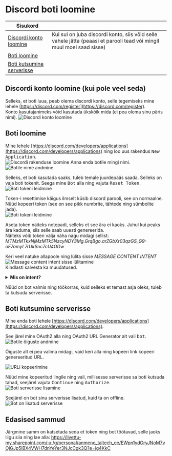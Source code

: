# Discord boti loomine

| Sisukord | |
-----------|--------------
| [Discordi konto loomine](#discordi-konto-loomine-kui-sul-pole-veel-seda) | Kui sul on juba discordi konto, siis võid selle vahele jätta (peaasi et parooli tead või mingil muul moel saad sisse) |
| [Boti loomine](#Boti-loomine) |  
| [Boti kutsumine serverisse](#boti-kutsumine-serverisse) |



## Discordi konto loomine (kui pole veel seda)
Selleks, et boti luua, peab olema discordi konto, selle tegemiseks mine lehele [https://discord.com/register](https://discord.com/register).  
Konto kasutajanimeks võid kasutada ükskõik mida (ei pea olema sinu päris nimi).
![Discordi konto loomine](images/5.png "Discordi konto loomine")



## Boti loomine
Mine lehele [https://discord.com/developers/applications](https://discord.com/developers/applications) ning loo uus rakendus <kbd>New Application</kbd>.  
![Discordi rakenduse loomine](images/6.png "Discordi rakenduse loomine")
Anna enda botile mingi nimi.  
![Botile nime andmine](images/7.png "Botile nime andmine")

Selleks, et boti kasutada saaks, tuleb temale juurdepääs saada. Selleks on vaja boti tokenit. Seega mine <kbd>Bot</kbd> alla ning vajuta <kbd>Reset Token</kbd>.
![Boti tokeni leidmine](images/8.png "Boti tokeni leidmine")  

Token-i resettimise käigus ilmselt küsib discord parooli, see on normaalne. Nüüd kopeeri token (see on see pikk numbrite, tähtede ning sümbolite jada).  
![Boti tokeni leidmine](images/9.png "Tokeni kopeerimine") 

Aseta token näiteks notepadi, selleks et see ära ei kaoks. Juhul kui peaks ära kaduma, siis selle saab uuesti genereerida.  
Näiteks võib token välja näha nagu midagi sellist: _MTMzMTkxNjMzMTk5NzcyNDY3Mg.GrqBgo.arZGbXr03qzGS_G9-oE7amyL7rUkSnc7cU4ODw_

Keri veel natuke allapoole ning lülita sisse _MESSAGE CONTENT INTENT_  
![Message content intent sisse lülitamine](images/31.png "Message content intent sisse lülitamine")  
Kindlasti salvesta ka muudatused.  
<details>

  <summary><b>Mis on intent?</b></summary>

  Intent on discordis eraldi viis kuidas botiga suhelda. Näiteks kui bot on kuskil kanalis, saab bot ainult sulle saata sõnumi, nii et teised seda sõnumit ei näe. Kuna uno mängus teised ei tohi su kaarte näha, siis on see väga hea viis enda kaartide nägemiseks.
  ![Discordi intent sõnum](images/32.png "Discordi intent sõnum")

</details>

Nüüd on bot valmis ning töökorras, kuid selleks et temast asja oleks, tuleb ta kutsuda serverisse.



## Boti kutsumine serverisse
Mine enda boti lehele [https://discord.com/developers/applications](https://discord.com/developers/applications).  

See järel mine OAuth2 alla ning OAuth2 URL Generator alt vali <kbd>bot</kbd>.
![Botile õiguste andmine](images/14.png "Botile õiguste andmine")

Õiguste alt ei pea valima midagi, vaid keri alla ning kopeeri link kopeeri genereeritud URL.
<!-- ![Boti Administraatoriks tegemine](images/15.png "Boti administraatoriks tegemine") -->
![URLi kopeerimine](images/16.png "URLi kopeerimine")  


Nüüd mine kopeeritud lingile ning vali, millisesse serverisse sa boti kutsuda tahad, seejärel vajuta <kbd>Continue</kbd> ning <kbd>Authorize</kbd>.
![Boti serverisse lisamine](images/17.png "Boti serverisse lisamine")

Seejärel on bot sinu serverisse lisatud, kuid ta on offline.  
![Bot on lisatud serverisse](images/18.png "Bot on lisatud serverisse")


## Edasised sammud
Järgmine samm on katsetada seda et token ning bot töötavad, selle jaoks liigu siia ning lae alla: https://livettu-my.sharepoint.com/:u:/g/personal/anmeno_taltech_ee/EWpn1ydGryJNoM7vOjGJp5IBX4VWH7dnYeYer3NJcCgk3Q?e=ig4KkC

